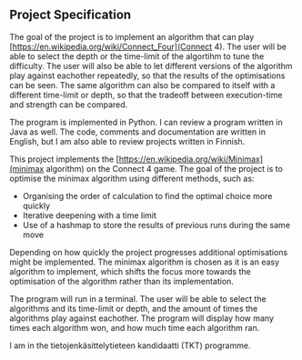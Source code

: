 ## Project Specification

The goal of the project is to implement an algorithm that can play [https://en.wikipedia.org/wiki/Connect_Four](Connect 4). The user will be able to select the depth or the time-limit of the algortihm to tune the difficulty. The user will also be able to let different versions of the algorithm play against eachother repeatedly, so that the results of the optimisations can be seen. The same algorithm can also be compared to itself with a different time-limit or depth, so that the tradeoff between execution-time and strength can be compared.

The program is implemented in Python. I can review a program written in Java as well. The code, comments and documentation are written in English, but I am also able to review projects written in Finnish.  

This project implements the [https://en.wikipedia.org/wiki/Minimax](minimax algorithm) on the Connect 4 game. The goal of the project is to optimise the minimax algorithm using different methods, such as:
- Organising the order of calculation to find the optimal choice more quickly
- Iterative deepening with a time limit
- Use of a hashmap to store the results of previous runs during the same move 

Depending on how quickly the project progresses additional optimisations might be implemented. The minimax algorithm is chosen as it is an easy algorithm to implement, which shifts the focus more towards the optimisation of the algorithm rather than its implementation. 

The program will run in a terminal. The user will be able to select the algorithms and its time-limit or depth, and the amount of times the algorithms play against eachother. The program will display how many times each algorithm won, and how much time each algorithm ran.

I am in the tietojenkäsittelytieteen kandidaatti (TKT) programme.
